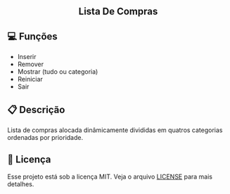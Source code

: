 <h2 align="center">
  Lista De Compras
</h2>

## :computer: Funções

- Inserir
- Remover
- Mostrar (tudo ou categoria)
- Reiniciar
- Sair

## :clipboard: Descrição

<p>
  Lista de compras alocada dinâmicamente divididas em quatros categorias ordenadas por prioridade.

## :memo: Licença

Esse projeto está sob a licença MIT. Veja o arquivo [LICENSE](LICENSE) para mais detalhes.
